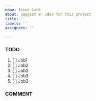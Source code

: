 ```yaml
---
name: Issue Card
about: Suggest an idea for this project
title: ''
labels: ''
assignees: ''

---
```


### TODO
1. [ ] Job1
2. [ ] Job2
3. [ ] Job3
4. [ ] Job3
5. [ ] Job3

### COMMENT
